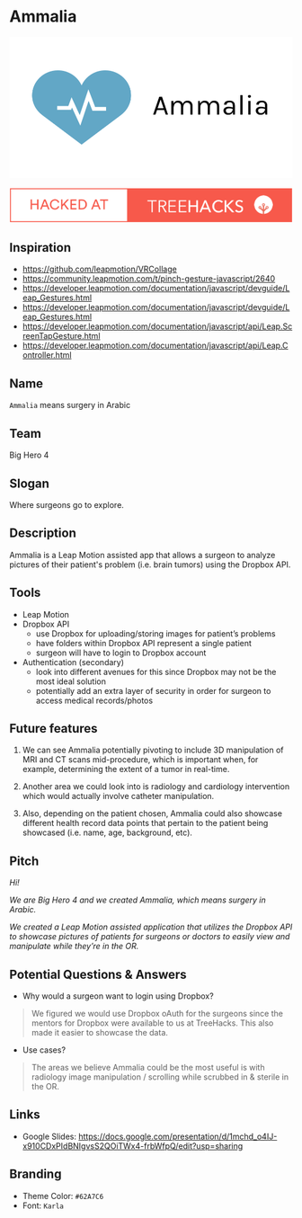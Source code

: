 # Ammalia

![logo](static/images/Horizontal.png)

![treehacks](static/images/treehacks.png)

## Inspiration

- https://github.com/leapmotion/VRCollage
- https://community.leapmotion.com/t/pinch-gesture-javascript/2640
- https://developer.leapmotion.com/documentation/javascript/devguide/Leap_Gestures.html
- https://developer.leapmotion.com/documentation/javascript/devguide/Leap_Gestures.html
- https://developer.leapmotion.com/documentation/javascript/api/Leap.ScreenTapGesture.html
- https://developer.leapmotion.com/documentation/javascript/api/Leap.Controller.html

## Name

`Ammalia` means surgery in Arabic

## Team

Big Hero 4

## Slogan

Where surgeons go to explore.

## Description

Ammalia is a Leap Motion assisted app that allows a surgeon to analyze pictures of their patient's problem (i.e. brain tumors) using the Dropbox API.

## Tools

- Leap Motion
- Dropbox API
    - use Dropbox for uploading/storing images for patient’s problems
    - have folders within Dropbox API represent a single patient
    - surgeon will have to login to Dropbox account
- Authentication (secondary)
    - look into different avenues for this since Dropbox may not be the most ideal solution
    - potentially add an extra layer of security in order for surgeon to access medical records/photos

## Future features

1. We can see Ammalia potentially pivoting to include 3D manipulation of MRI and CT scans mid-procedure, which is important when, for example, determining the extent of a tumor in real-time.

2. Another area we could look into is radiology and cardiology intervention which would actually involve catheter manipulation.

3. Also, depending on the patient chosen, Ammalia could also showcase different health record data points that pertain to the patient being showcased
(i.e. name, age, background, etc).

## Pitch

<i>
Hi!

We are Big Hero 4 and we created Ammalia, which means surgery in Arabic.

We created a Leap Motion assisted application that utilizes the Dropbox API to showcase pictures of patients for surgeons or doctors to easily view and manipulate while they’re in the OR.
</i>

## Potential Questions & Answers

- Why would a surgeon want to login using Dropbox?

> We figured we would use Dropbox oAuth for the surgeons since the mentors for Dropbox were available to us at TreeHacks. This also made it easier to showcase the data.

- Use cases?

> The areas we believe Ammalia could be the most useful is with radiology image manipulation / scrolling while scrubbed in & sterile in the OR.

## Links

- Google Slides: https://docs.google.com/presentation/d/1mchd_o4IJ-x910CDxPIdBNIgvsS2QOiTWx4-frbWfpQ/edit?usp=sharing

## Branding

- Theme Color: `#62A7C6`
- Font: `Karla`
